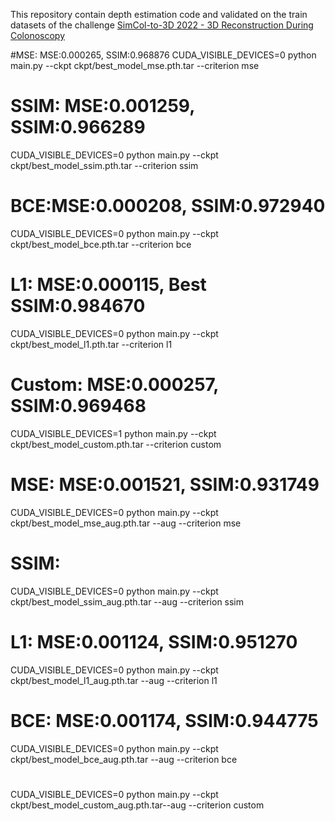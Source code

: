 This repository contain depth estimation code and validated on the train datasets of the challenge [SimCol-to-3D 2022 - 3D Reconstruction During Colonoscopy](https://www.synapse.org/#!Synapse:syn28548633/wiki/617126)


#MSE: MSE:0.000265, SSIM:0.968876
CUDA_VISIBLE_DEVICES=0 python main.py --ckpt ckpt/best_model_mse.pth.tar --criterion mse

# SSIM: MSE:0.001259, SSIM:0.966289
CUDA_VISIBLE_DEVICES=0 python main.py --ckpt ckpt/best_model_ssim.pth.tar --criterion ssim

# BCE:MSE:0.000208, SSIM:0.972940
CUDA_VISIBLE_DEVICES=0 python main.py --ckpt ckpt/best_model_bce.pth.tar --criterion bce 

# L1: MSE:0.000115, Best SSIM:0.984670
CUDA_VISIBLE_DEVICES=0 python main.py --ckpt ckpt/best_model_l1.pth.tar --criterion l1

# Custom: MSE:0.000257, SSIM:0.969468
CUDA_VISIBLE_DEVICES=1 python main.py --ckpt ckpt/best_model_custom.pth.tar --criterion custom


# MSE: MSE:0.001521, SSIM:0.931749
CUDA_VISIBLE_DEVICES=0 python main.py --ckpt ckpt/best_model_mse_aug.pth.tar --aug --criterion mse

# SSIM: 
CUDA_VISIBLE_DEVICES=0 python main.py --ckpt ckpt/best_model_ssim_aug.pth.tar --aug --criterion ssim

# L1: MSE:0.001124, SSIM:0.951270
CUDA_VISIBLE_DEVICES=0 python main.py --ckpt ckpt/best_model_l1_aug.pth.tar --aug --criterion l1

# BCE: MSE:0.001174, SSIM:0.944775
CUDA_VISIBLE_DEVICES=0 python main.py --ckpt ckpt/best_model_bce_aug.pth.tar --aug --criterion bce

# 
CUDA_VISIBLE_DEVICES=0 python main.py --ckpt ckpt/best_model_custom_aug.pth.tar--aug --criterion custom
